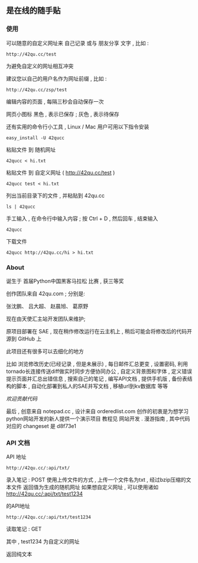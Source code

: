 是在线的随手贴 
--------------

### 使用

可以随意的自定义网址来 自己记录 或与 朋友分享 文字 , 比如 :

```http://42qu.cc/test```

为避免自定义的网址相互冲突 

建议您以自己的用户名作为网址前缀 , 比如 :

```http://42qu.cc/zsp/test```

编辑内容的页面 , 每隔三秒会自动保存一次

网页小图标 黑色 , 表示已保存 ; 灰色 , 表示待保存

还有实用的命令行小工具 , Linux / Mac 用户可用以下指令安装

```easy_install -U 42qucc```

粘贴文件 到 随机网址

```42qucc < hi.txt```

 粘贴文件 到 自定义网址 ( http://42qu.cc/test )

```42qucc test < hi.txt```

列出当前目录下的文件 , 并粘贴到 42qu.cc

```ls | 42qucc```

手工输入 , 在命令行中输入内容 ; 按 Ctrl + D , 然后回车 , 结束输入

```42qucc ```

下载文件

```42qucc http://42qu.cc/hi > hi.txt```


### About

诞生于 首届Python中国黑客马拉松 比赛 , 获三等奖

创作团队来自 42qu.com ; 分别是:

张沈鹏、 吕大超、 赵晨旭、 葛原野

现在由天使汇主站开发团队来维护;

原项目部署在 SAE , 现在稍作修改运行在云主机上 , 稍后可能会将修改后的代码开源到 GitHub 上

此项目还有很多可以去细化的地方

比如 浏览修改历史(已经记录 , 但是未展示) , 每日邮件汇总更变 , 设置密码, 利用tornado长连接传送diff做实时同步方便协同办公 , 自定义背景图和字体 , 定义错误提示页面并汇总出错信息 , 搜索自己的笔记 , 编写API文档 , 提供手机版 , 备份表结构的脚本 , 自动化部署到私人的SAE并写文档 , 移植url到kv数据库 等等

*欢迎贡献代码*

最后 , 创意来自 notepad.cc , 设计来自 orderedlist.com
创作的初衷是为想学习python网站开发的新人提供一个演示项目
教程见 网站开发 . 漫游指南 , 其中代码对应的 changeset 是 d8f73e1

### API 文档

API 地址

```http://42qu.cc/:api/txt/```

录入笔记 : POST
使用上传文件的方式 , 上传一个文件名为txt , 经过bzip压缩的文本文件
返回值为生成的随机网址
如果想自定义网址 , 可以使用诸如
http://42qu.cc/:api/txt/test1234

的API地址

```http://42qu.cc/:api/txt/test1234```

读取笔记 : GET

其中 , test1234 为自定义的网址

返回纯文本

